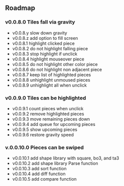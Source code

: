 ## Roadmap

### v0.0.8.0 Tiles fall via gravity

* v0.0.8.y slow down gravity
* v0.0.8.z add option to fill screen
* v0.0.8.1 highlight clicked piece
* v0.0.8.2 do not highlight falling piece
* v0.0.8.3 stop highlight if unclick
* v0.0.8.4 highlight mouseover piece
* v0.0.8.5 do not highlight other color piece
* v0.0.8.6 do not highlight non adjacent piece
* v0.0.8.7 keep list of highlighted pieces
* v0.0.8.8 unhighlight unmoused pieces
* v0.0.8.9 unhighlight all when unclick

### v0.0.9.0 Tiles can be highlighted

* v0.0.9.1 count pieces when unclick
* v0.0.9.2 remove highlighted pieces
* v0.0.9.3 move remaining pieces down
* v0.0.9.4 add queue for upcoming pieces
* v0.0.9.5 show upcoming pieces
* v0.0.9.6 restore gravity speed

### v.0.0.10.0   Pieces can be swiped

* v0.0.10.1 add shape library with square, bo3, and ta3
* v0.0.10.2 add shape library Parse function
* v0.0.10.3 add sort function
* v0.0.10.4 add diff function
* v0.0.10.5 add compare function

